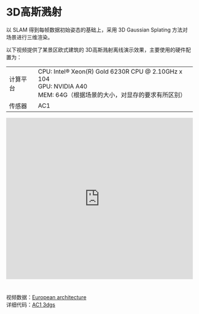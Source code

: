 # 3D高斯溅射  
以 SLAM 得到每帧数据初始姿态的基础上，采用 3D Gaussian Splating 方法对场景进行三维渲染。  

以下视频提供了某景区欧式建筑的 3D高斯溅射离线演示效果，主要使用的硬件配置为：  

<table class="docutils align-default" style="width: 100%;">
    <tbody>
        <tr class="row-even centered-table-text">
            <td>计算平台</td>
            <td>CPU: Intel® Xeon(R) Gold 6230R CPU @ 2.10GHz x 104 <br> GPU: NVIDIA A40 <br> MEM: 64G（根据场景的大小，对显存的要求有所区别） </td>
        </tr>
        <tr class="row-odd centered-table-text">
            <td>传感器</td>
            <td>AC1</td>
        </tr>
    </tbody>
</table>
<iframe style="margin-bottom: 24px;" width="100%" height="435" src="https://cdn.robosense.cn/AC_wiki/3dgs_demo.mp4" frameborder="0" allowfullscreen></iframe>  

视频数据：[European architecture](https://cdn.robosense.cn/AC_wiki/shuichi.zip)  
详细代码：[AC1 3dgs](https://github.com/RoboSense-Robotics/robosense_ac_3dgs)
